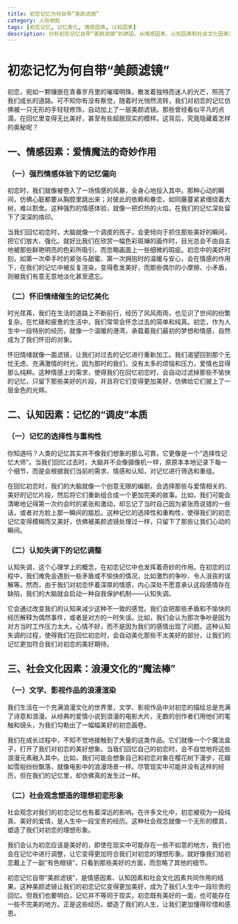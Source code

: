 ```yaml
---
title: 初恋记忆为何自带“美颜滤镜”
category: 人际相处
tags: [初恋记忆, 记忆美化, 情感因素, 认知因素]
description: 分析初恋记忆自带“美颜滤镜”的原因，从情感因素、认知因素和社会文化因素三个方面深入探讨，揭示记忆的美化机制，帮助读者更好地理解初恋记忆的特点。
---
```

# 初恋记忆为何自带“美颜滤镜”
初恋，宛如一颗镶嵌在青春岁月里的璀璨明珠，散发着独特而迷人的光芒，照亮了我们成长的道路。可不知你有没有察觉，随着时光悄然流转，我们对初恋的记忆仿佛被一只无形的手轻轻修饰，自动加上了一层美颜滤镜。那些曾经看似平凡的点滴，在回忆里变得无比美好，甚至有些超脱现实的模样。这背后，究竟隐藏着怎样的奥秘呢？

## 一、情感因素：爱情魔法的奇妙作用

### （一）强烈情感体验下的记忆偏向
初恋时，我们就像被卷入了一场情感的风暴，全身心地投入其中。那种心动的瞬间，仿佛心脏都要从胸腔里跳出来；对彼此的依赖和眷恋，如同藤蔓紧紧缠绕着大树，难以割舍。这种强烈的情感体验，就像一把炽热的火焰，在我们的记忆深处留下了深深的烙印。

当我们回忆初恋时，大脑就像一个调皮的孩子，会更倾向于抓住那些美好的瞬间，把它们放大、强化。就好比我们在欣赏一幅色彩斑斓的画作时，目光总会不由自主地被那些鲜艳明亮的色彩所吸引，而忽略画面上一些细微的瑕疵。初恋中的美好时刻，如第一次牵手时的紧张与甜蜜、第一次拥抱时的温暖与安心，会在情感的作用下，在我们的记忆中被反复渲染，变得愈发美好，而那些偶尔的小摩擦、小矛盾，则被我们有意无意地淡化甚至遗忘。

### （二）怀旧情绪催生的记忆美化
时光荏苒，我们在生活的道路上不断前行，经历了风风雨雨，也见识了世间的纷繁复杂。在忙碌和疲惫的生活中，我们常常会怀念过去的简单和纯真。初恋，作为人生中一段特别的经历，就像一个温暖的港湾，承载着我们最初的梦想和情感，自然成为了我们怀旧的对象。

怀旧情绪就像一面滤镜，让我们对过去的记忆进行重新加工。我们渴望回到那个无忧无虑、充满激情的时光，因为那时的我们，没有太多的烦恼和压力，爱情也显得那么纯粹。这种情感上的需求，使得我们在回忆初恋时，会自动过滤掉那些不愉快的记忆，只留下那些美好的片段，并且将它们变得更加美好，仿佛给它们披上了一层金色的光辉。

## 二、认知因素：记忆的“调皮”本质

### （一）记忆的选择性与重构性
你知道吗？人类的记忆其实并不像我们想象的那么可靠，它更像是一个“选择性记忆大师”。当我们回忆过去时，大脑并不会像摄像机一样，原原本本地记录下每一个细节，而是会根据我们当前的需求、情感和认知，对记忆进行筛选和重组。

在回忆初恋时，我们的大脑就像一个创意无限的编剧，会选择那些与爱情相关的、美好的记忆片段，然后将它们重新组合成一个更加完美的故事。比如，我们可能会清晰地记得第一次约会时的紧张和激动，却忘记了当时自己因为紧张而说错的一些话，或者对方脸上那一瞬间的尴尬。这种记忆的选择性和重构性，使得我们的初恋记忆变得模糊而又美好，仿佛被美颜滤镜处理过一样，只留下了那些让我们心动的瞬间。

### （二）认知失调下的记忆调整
认知失调，这个心理学上的概念，在初恋记忆中也发挥着奇妙的作用。在初恋的过程中，我们难免会遇到一些矛盾或不愉快的情况，比如激烈的争吵、令人沮丧的误解等。然而，由于我们对初恋怀着深厚的情感，内心深处不愿意承认这段感情存在缺陷，我们的大脑就会启动一种自我保护机制——认知失调。

它会通过改变我们的认知来减少这种不一致的感觉。我们会把那些矛盾和不愉快的经历解释为偶然事件，或者是对方的一时失误。比如，我们会认为那次争吵是因为对方当时工作压力太大，心情不好，而不是因为我们的感情出现了问题。这种认知失调的过程，使得我们在回忆初恋时，会自动美化那些不太美好的部分，让我们的记忆更加符合我们对初恋的美好期待。

## 三、社会文化因素：浪漫文化的“魔法棒”

### （一）文学、影视作品的浪漫渲染
我们生活在一个充满浪漫文化的世界里，文学、影视作品中对初恋的描绘总是充满了诗意和浪漫。从经典的爱情小说到浪漫的电影大片，无数的创作者们用他们的笔触和镜头，为我们勾勒出了一幅幅美好的初恋画卷。

我们在成长过程中，不知不觉地接触到了大量的这类作品。它们就像一个个魔法盒子，打开了我们对初恋的美好想象。当我们回忆自己的初恋时，会不自觉地将这些浪漫元素融入其中。比如，我们可能会想象自己和初恋对象在樱花树下漫步，花瓣如雪般纷纷飘落，就像电影中的浪漫场景一样。尽管现实中可能并没有这样的经历，但在我们的记忆里，却仿佛真的发生过一样。

### （二）社会观念塑造的理想初恋形象
社会观念对我们的初恋记忆也有着深远的影响。在许多文化中，初恋被视为一段纯真、美好的爱情，是人生中一段宝贵的经历。这种社会观念就像一个无形的模具，塑造了我们对初恋的理想形象。

我们会认为初恋应该是美好的，即使在现实中可能存在一些不如意的地方，我们也会在记忆中进行调整，让它变得更加符合我们对初恋的理想形象。就好像我们给初恋戴上了一副“有色眼镜”，只看到那些美好的方面，而忽略了其他的细节。

初恋记忆自带“美颜滤镜”，是情感因素、认知因素和社会文化因素共同作用的结果。这种美颜滤镜让我们的初恋记忆变得更加美好，成为了我们人生中一段珍贵的回忆。但我们也要明白，记忆并不等同于现实，初恋既有美好的一面，也可能存在一些不完美的地方。正是这些经历，塑造了我们的人生，让我们更加懂得珍惜和感恩。